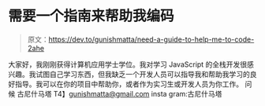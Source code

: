 # 需要一个指南来帮助我编码

> 原文：<https://dev.to/gunishmatta/need-a-guide-to-help-me-to-code-2ahe>

大家好，我刚刚获得计算机应用学士学位。我对学习 JavaScript 的全栈开发很感兴趣。我试图自己学习东西，但我缺乏一个开发人员可以指导我和帮助我学习的良好指导。我可以在你的项目中帮助你，或者作为实习生或开发人员为你工作。
问候
古尼什马塔
T4】gunishmatta@gmail.com
insta gram:古尼什马塔